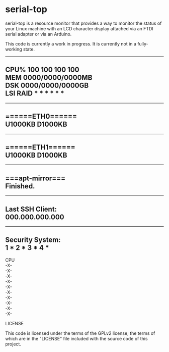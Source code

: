 # serial-top

serial-top is a resource monitor that provides a way to monitor the status of
your Linux machine with an LCD character display attached via an FTDI serial
adapter or via an Arduino.

This code is currently a work in progress.  It is currently not in a fully-
working state.

  --------------------
  CPU% 100 100 100 100  
  MEM 0000/0000/0000MB  
  DSK 0000/0000/0000GB  
  LSI RAID * * * * * *  
  --------------------

  ----------------
  ======ETH0======  
  U1000KB  D1000KB  
  ----------------

  ----------------
  ======ETH1======  
  U1000KB  D1000KB  
  ----------------

  ----------------
  ===apt-mirror===  
      Finished.  
  ----------------

  ----------------
  Last SSH Client:  
  000.000.000.000  
  ----------------

  ----------------
  Security System:  
  1 * 2 * 3 * 4 *  
  ----------------

  CPU  
  -X-  
  -X-  
  -X-  
  -X-  
  -X-  
  -X-  
  -X-  
  -X-  
  -X-  
  -X-

LICENSE

This code is licensed under the terms of the GPLv2 license; the terms of which
are in the "LICENSE" file included with the source code of this project.

